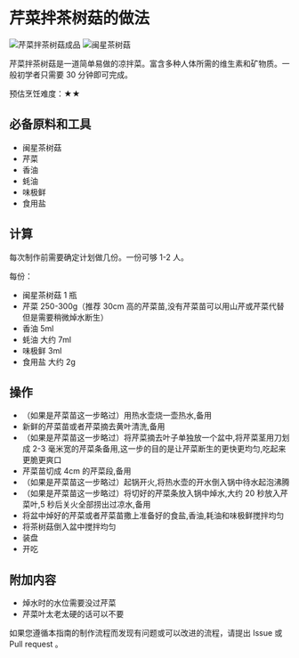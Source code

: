 # 芹菜拌茶树菇的做法

![芹菜拌茶树菇成品](芹菜拌茶树菇.jpg)
![闽星茶树菇](闽星茶树菇.jpg)

芹菜拌茶树菇是一道简单易做的凉拌菜。富含多种人体所需的维生素和矿物质。一般初学者只需要 30 分钟即可完成。

预估烹饪难度：★★

## 必备原料和工具

- 闽星茶树菇
- 芹菜
- 香油
- 蚝油
- 味极鲜
- 食用盐

## 计算

每次制作前需要确定计划做几份。一份可够 1-2 人。

每份：

- 闽星茶树菇 1 瓶
- 芹菜 250-300g（推荐 30cm 高的芹菜苗,没有芹菜苗可以用山芹或芹菜代替但是需要稍微焯水断生）
- 香油 5ml
- 蚝油 大约 7ml
- 味极鲜 3ml
- 食用盐 大约 2g

## 操作

- （如果是芹菜苗这一步略过）用热水壶烧一壶热水,备用
- 新鲜的芹菜苗或者芹菜摘去黄叶清洗,备用
- （如果是芹菜苗这一步略过）将芹菜摘去叶子单独放一个盆中,将芹菜茎用刀划成 2-3 毫米宽的芹菜条备用,这一步的目的是让芹菜断生的更快更均匀,吃起来更脆更爽口
- 芹菜苗切成 4cm 的芹菜段,备用
- （如果是芹菜苗这一步略过）起锅开火,将热水壶的开水倒入锅中待水起泡沸腾
- （如果是芹菜苗这一步略过）将切好的芹菜条放入锅中焯水,大约 20 秒放入芹菜叶,5 秒后关火全部捞出过凉水,备用
- 将盆中焯好的芹菜或者芹菜苗撒上准备好的食盐,香油,耗油和味极鲜搅拌均匀
- 将茶树菇倒入盆中搅拌均匀
- 装盘
- 开吃

## 附加内容

- 焯水时的水位需要没过芹菜
- 芹菜叶太老太硬的话可以不要

如果您遵循本指南的制作流程而发现有问题或可以改进的流程，请提出 Issue 或 Pull request 。
